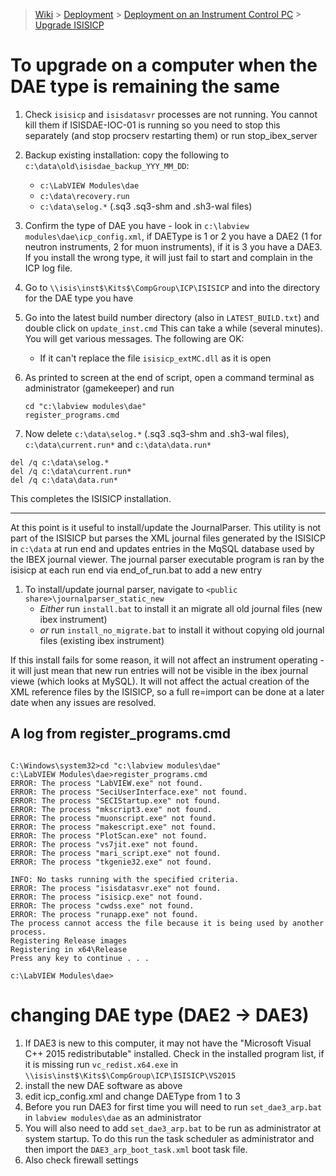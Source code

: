 > [Wiki](Home) > [Deployment](Deployment) > [Deployment on an Instrument Control PC](Deployment-on-an-Instrument-Control-PC) > [Upgrade ISISICP](Upgrade-ISISICP)

# To upgrade on a computer when the DAE type is remaining the same

1. Check `isisicp` and `isisdatasvr` processes are not running. You cannot kill them if ISISDAE-IOC-01 is running so you need to stop this separately (and stop procserv restarting them) or run stop_ibex_server  
1. Backup existing installation: copy the following to `c:\data\old\isisdae_backup_YYY_MM_DD`:
    - `c:\LabVIEW Modules\dae`
    - `c:\data\recovery.run`
    - `c:\data\selog.*` (.sq3 .sq3-shm and .sh3-wal files)

1. Confirm the type of DAE you have - look in `c:\labview modules\dae\icp_config.xml`, if DAEType is 1 or 2 you have a DAE2 (1 for neutron instruments, 2 for muon instruments), if it is 3 you have a DAE3. If you install the wrong type, it will just fail to start and complain in the ICP log file.
1. Go to `\\isis\inst$\Kits$\CompGroup\ICP\ISISICP` and into the directory for the DAE type you have
1. Go into the latest build number directory (also in `LATEST_BUILD.txt`) and double click on `update_inst.cmd`
   This can take a while (several minutes). You will get various messages. The following are OK:
    * If it can't replace the file `isisicp_extMC.dll` as it is open
1. As printed to screen at the end of script, open a command terminal as administrator (gamekeeper) and run
   ```
   cd "c:\labview modules\dae"
   register_programs.cmd
   ```
1. Now delete `c:\data\selog.*` (.sq3 .sq3-shm and .sh3-wal files), `c:\data\current.run*` and `c:\data\data.run*`
```
del /q c:\data\selog.*
del /q c:\data\current.run*
del /q c:\data\data.run*
```

This completes the ISISICP installation.

***

At this point is it useful to install/update the JournalParser. This utility is not part of the ISISICP
but parses the XML journal files generated by the ISISICP in `c:\data` at run end and updates entries in the MqSQL database
 used by the IBEX journal viewer. The journal parser executable program is ran by the isisicp at each run end 
via end_of_run.bat to add a new entry  

1. To install/update journal parser, navigate to  `<public share>\journalparser_static_new`
   - *Either* run `install.bat` to install it an migrate all old journal files (new ibex instrument)
   - *or* run `install_no_migrate.bat` to install it without copying old journal files (existing ibex instrument)

If this install fails for some reason, it will not affect an instrument operating - it will just mean that new run entries will not 
be visible in the ibex journal viewe (which looks at MySQL). It will not affect the actual creation of the XML reference files by the ISISICP,
so a full re=import can be done at a later date when any issues are resolved.


## A log from register_programs.cmd
```

C:\Windows\system32>cd "c:\labview modules\dae"
c:\LabVIEW Modules\dae>register_programs.cmd
ERROR: The process "LabVIEW.exe" not found.
ERROR: The process "SeciUserInterface.exe" not found.
ERROR: The process "SECIStartup.exe" not found.
ERROR: The process "mkscript3.exe" not found.
ERROR: The process "muonscript.exe" not found.
ERROR: The process "makescript.exe" not found.
ERROR: The process "PlotScan.exe" not found.
ERROR: The process "vs7jit.exe" not found.
ERROR: The process "mari_script.exe" not found.
ERROR: The process "tkgenie32.exe" not found.

INFO: No tasks running with the specified criteria.
ERROR: The process "isisdatasvr.exe" not found.
ERROR: The process "isisicp.exe" not found.
ERROR: The process "cwdss.exe" not found.
ERROR: The process "runapp.exe" not found.
The process cannot access the file because it is being used by another process.
Registering Release images
Registering in x64\Release
Press any key to continue . . .

c:\LabVIEW Modules\dae>
```

# changing DAE type (DAE2 -> DAE3)

1. If DAE3 is new to this computer, it may not have the "Microsoft Visual C++ 2015 redistributable" installed. Check in the installed program list, if it is missing run `vc_redist.x64.exe` in `\\isis\inst$\Kits$\CompGroup\ICP\ISISICP\VS2015`   
1. install the new DAE software as above
1. edit icp_config.xml and change DAEType from 1 to 3
1. Before you run DAE3 for first time you will need to run `set_dae3_arp.bat` in `labview modules\dae` as an administrator
1. You will also need to add `set_dae3_arp.bat` to be run as administrator at system startup. To do this run the task scheduler as administrator and then import the `DAE3_arp_boot_task.xml` boot task file.
1. Also check firewall settings 